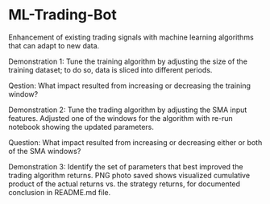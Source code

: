 # ML-Trading-Bot
Enhancement of existing trading signals with machine learning algorithms that can adapt to new data.

Demonstration 1: Tune the training algorithm by adjusting the size of the training dataset; to do so, data is sliced into different periods. 

Qestion: What impact resulted from increasing or decreasing the training window?

Demonstration 2: Tune the trading algorithm by adjusting the SMA input features. Adjusted one of the windows for the algorithm with re-run notebook showing the updated parameters.

Question: What impact resulted from increasing or decreasing either or both of the SMA windows?

Demonstration 3: Identify the set of parameters that best improved the trading algorithm returns. PNG photo saved shows visualized cumulative product of the actual returns vs. the strategy returns, for documented conclusion in README.md file.